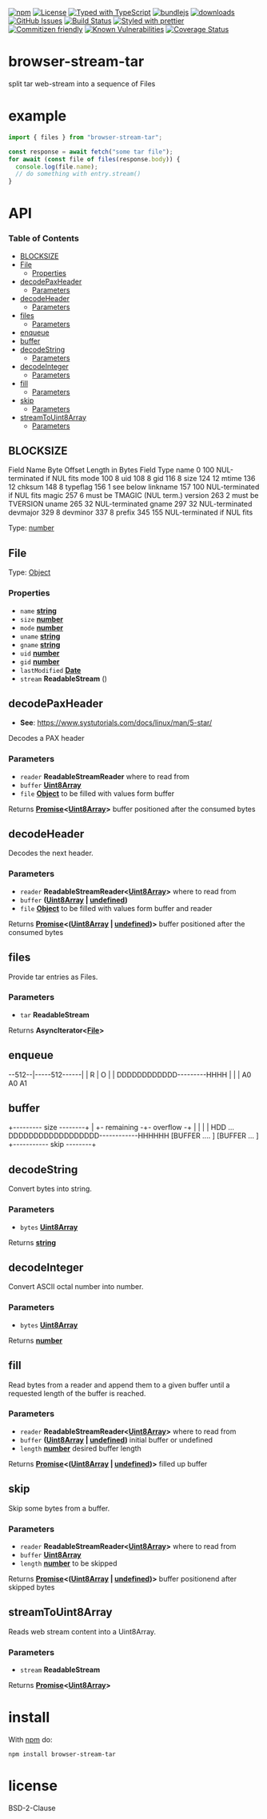[![npm](https://img.shields.io/npm/v/browser-stream-tar.svg)](https://www.npmjs.com/package/browser-stream-tar)
[![License](https://img.shields.io/badge/License-BSD%203--Clause-blue.svg)](https://opensource.org/licenses/BSD-3-Clause)
[![Typed with TypeScript](https://flat.badgen.net/badge/icon/Typed?icon=typescript\&label\&labelColor=blue\&color=555555)](https://typescriptlang.org)
[![bundlejs](https://deno.bundlejs.com/?q=browser-stream-tar\&badge=detailed)](https://bundlejs.com/?q=browser-stream-tar)
[![downloads](http://img.shields.io/npm/dm/browser-stream-tar.svg?style=flat-square)](https://npmjs.org/package/browser-stream-tar)
[![GitHub Issues](https://img.shields.io/github/issues/k0nsti/browser-stream-tar.svg?style=flat-square)](https://github.com/k0nsti/browser-stream-tar/issues)
[![Build Status](https://img.shields.io/endpoint.svg?url=https%3A%2F%2Factions-badge.atrox.dev%2Fk0nsti%2Fbrowser-stream-tar%2Fbadge\&style=flat)](https://actions-badge.atrox.dev/k0nsti/browser-stream-tar/goto)
[![Styled with prettier](https://img.shields.io/badge/styled_with-prettier-ff69b4.svg)](https://github.com/prettier/prettier)
[![Commitizen friendly](https://img.shields.io/badge/commitizen-friendly-brightgreen.svg)](http://commitizen.github.io/cz-cli/)
[![Known Vulnerabilities](https://snyk.io/test/github/k0nsti/browser-stream-tar/badge.svg)](https://snyk.io/test/github/k0nsti/browser-stream-tar)
[![Coverage Status](https://coveralls.io/repos/k0nsti/browser-stream-tar/badge.svg)](https://coveralls.io/github/k0nsti/browser-stream-tar)

# browser-stream-tar

split tar web-stream into a sequence of Files

# example

```js
import { files } from "browser-stream-tar";

const response = await fetch("some tar file");
for await (const file of files(response.body)) {
  console.log(file.name);
  // do something with entry.stream()
}
```

# API

<!-- Generated by documentation.js. Update this documentation by updating the source code. -->

### Table of Contents

*   [BLOCKSIZE](#blocksize)
*   [File](#file)
    *   [Properties](#properties)
*   [decodePaxHeader](#decodepaxheader)
    *   [Parameters](#parameters)
*   [decodeHeader](#decodeheader)
    *   [Parameters](#parameters-1)
*   [files](#files)
    *   [Parameters](#parameters-2)
*   [enqueue](#enqueue)
*   [buffer](#buffer)
*   [decodeString](#decodestring)
    *   [Parameters](#parameters-3)
*   [decodeInteger](#decodeinteger)
    *   [Parameters](#parameters-4)
*   [fill](#fill)
    *   [Parameters](#parameters-5)
*   [skip](#skip)
    *   [Parameters](#parameters-6)
*   [streamToUint8Array](#streamtouint8array)
    *   [Parameters](#parameters-7)

## BLOCKSIZE

Field Name   Byte Offset     Length in Bytes Field Type
name         0               100             NUL-terminated if NUL fits
mode         100             8
uid          108             8
gid          116             8
size         124             12
mtime        136             12
chksum       148             8
typeflag     156             1               see below
linkname     157             100             NUL-terminated if NUL fits
magic        257             6               must be TMAGIC (NUL term.)
version      263             2               must be TVERSION
uname        265             32              NUL-terminated
gname        297             32              NUL-terminated
devmajor     329             8
devminor     337             8
prefix       345             155             NUL-terminated if NUL fits

Type: [number](https://developer.mozilla.org/docs/Web/JavaScript/Reference/Global_Objects/Number)

## File

Type: [Object](https://developer.mozilla.org/docs/Web/JavaScript/Reference/Global_Objects/Object)

### Properties

*   `name` **[string](https://developer.mozilla.org/docs/Web/JavaScript/Reference/Global_Objects/String)**&#x20;
*   `size` **[number](https://developer.mozilla.org/docs/Web/JavaScript/Reference/Global_Objects/Number)**&#x20;
*   `mode` **[number](https://developer.mozilla.org/docs/Web/JavaScript/Reference/Global_Objects/Number)**&#x20;
*   `uname` **[string](https://developer.mozilla.org/docs/Web/JavaScript/Reference/Global_Objects/String)**&#x20;
*   `gname` **[string](https://developer.mozilla.org/docs/Web/JavaScript/Reference/Global_Objects/String)**&#x20;
*   `uid` **[number](https://developer.mozilla.org/docs/Web/JavaScript/Reference/Global_Objects/Number)**&#x20;
*   `gid` **[number](https://developer.mozilla.org/docs/Web/JavaScript/Reference/Global_Objects/Number)**&#x20;
*   `lastModified` **[Date](https://developer.mozilla.org/docs/Web/JavaScript/Reference/Global_Objects/Date)**&#x20;
*   `stream` **ReadableStream** ()

## decodePaxHeader

*   **See**: <https://www.systutorials.com/docs/linux/man/5-star/>

Decodes a PAX header

### Parameters

*   `reader` **ReadableStreamReader** where to read from
*   `buffer` **[Uint8Array](https://developer.mozilla.org/docs/Web/JavaScript/Reference/Global_Objects/Uint8Array)**&#x20;
*   `file` **[Object](https://developer.mozilla.org/docs/Web/JavaScript/Reference/Global_Objects/Object)** to be filled with values form buffer

Returns **[Promise](https://developer.mozilla.org/docs/Web/JavaScript/Reference/Global_Objects/Promise)<[Uint8Array](https://developer.mozilla.org/docs/Web/JavaScript/Reference/Global_Objects/Uint8Array)>** buffer positioned after the consumed bytes

## decodeHeader

Decodes the next header.

### Parameters

*   `reader` **ReadableStreamReader<[Uint8Array](https://developer.mozilla.org/docs/Web/JavaScript/Reference/Global_Objects/Uint8Array)>** where to read from
*   `buffer` **([Uint8Array](https://developer.mozilla.org/docs/Web/JavaScript/Reference/Global_Objects/Uint8Array) | [undefined](https://developer.mozilla.org/docs/Web/JavaScript/Reference/Global_Objects/undefined))**&#x20;
*   `file` **[Object](https://developer.mozilla.org/docs/Web/JavaScript/Reference/Global_Objects/Object)** to be filled with values form buffer and reader

Returns **[Promise](https://developer.mozilla.org/docs/Web/JavaScript/Reference/Global_Objects/Promise)<([Uint8Array](https://developer.mozilla.org/docs/Web/JavaScript/Reference/Global_Objects/Uint8Array) | [undefined](https://developer.mozilla.org/docs/Web/JavaScript/Reference/Global_Objects/undefined))>** buffer positioned after the consumed bytes

## files

Provide tar entries as Files.

### Parameters

*   `tar` **ReadableStream**&#x20;

Returns **AsyncIterator<[File](#file)>**&#x20;

## enqueue

\--512--|-----512------|
|  R |     O   |
|
DDDDDDDDDDDD---------HHHH
|    |         |
A0   A0        A1

## buffer

+--------- size --------+
|         +- remaining -+- overflow -+
|         |             |            |
HDD ... DDDDDDDDDDDDDDDDDD------------HHHHHH
\[BUFFER .... ]             \[BUFFER ... ]
+-----------  skip --------+

## decodeString

Convert bytes into string.

### Parameters

*   `bytes` **[Uint8Array](https://developer.mozilla.org/docs/Web/JavaScript/Reference/Global_Objects/Uint8Array)**&#x20;

Returns **[string](https://developer.mozilla.org/docs/Web/JavaScript/Reference/Global_Objects/String)**&#x20;

## decodeInteger

Convert ASCII octal number into number.

### Parameters

*   `bytes` **[Uint8Array](https://developer.mozilla.org/docs/Web/JavaScript/Reference/Global_Objects/Uint8Array)**&#x20;

Returns **[number](https://developer.mozilla.org/docs/Web/JavaScript/Reference/Global_Objects/Number)**&#x20;

## fill

Read bytes from a reader and append them to a given buffer until a requested length of the buffer is reached.

### Parameters

*   `reader` **ReadableStreamReader<[Uint8Array](https://developer.mozilla.org/docs/Web/JavaScript/Reference/Global_Objects/Uint8Array)>** where to read from
*   `buffer` **([Uint8Array](https://developer.mozilla.org/docs/Web/JavaScript/Reference/Global_Objects/Uint8Array) | [undefined](https://developer.mozilla.org/docs/Web/JavaScript/Reference/Global_Objects/undefined))** initial buffer or undefined
*   `length` **[number](https://developer.mozilla.org/docs/Web/JavaScript/Reference/Global_Objects/Number)** desired buffer length

Returns **[Promise](https://developer.mozilla.org/docs/Web/JavaScript/Reference/Global_Objects/Promise)<([Uint8Array](https://developer.mozilla.org/docs/Web/JavaScript/Reference/Global_Objects/Uint8Array) | [undefined](https://developer.mozilla.org/docs/Web/JavaScript/Reference/Global_Objects/undefined))>** filled up buffer

## skip

Skip some bytes from a buffer.

### Parameters

*   `reader` **ReadableStreamReader<[Uint8Array](https://developer.mozilla.org/docs/Web/JavaScript/Reference/Global_Objects/Uint8Array)>** where to read from
*   `buffer` **[Uint8Array](https://developer.mozilla.org/docs/Web/JavaScript/Reference/Global_Objects/Uint8Array)**&#x20;
*   `length` **[number](https://developer.mozilla.org/docs/Web/JavaScript/Reference/Global_Objects/Number)** to be skipped

Returns **[Promise](https://developer.mozilla.org/docs/Web/JavaScript/Reference/Global_Objects/Promise)<([Uint8Array](https://developer.mozilla.org/docs/Web/JavaScript/Reference/Global_Objects/Uint8Array) | [undefined](https://developer.mozilla.org/docs/Web/JavaScript/Reference/Global_Objects/undefined))>** buffer positionend after skipped bytes

## streamToUint8Array

Reads web stream content into a Uint8Array.

### Parameters

*   `stream` **ReadableStream**&#x20;

Returns **[Promise](https://developer.mozilla.org/docs/Web/JavaScript/Reference/Global_Objects/Promise)<[Uint8Array](https://developer.mozilla.org/docs/Web/JavaScript/Reference/Global_Objects/Uint8Array)>**&#x20;

# install

With [npm](http://npmjs.org) do:

```shell
npm install browser-stream-tar
```

# license

BSD-2-Clause
